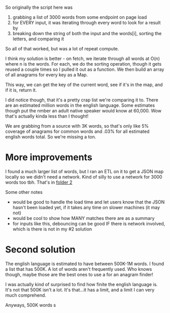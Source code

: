So originally the script here was
1. grabbing a list of 3000 words from some endpoint on page load
2. for EVERY input, it was iterating through every word to look for a result by
3. breaking down the string of both the input and the words[i], sorting the letters, and comparing it

So all of that worked, but was a lot of repeat compute.

I think my solution is better - on fetch, we iterate through all words at O(n) where n is the words.
For each, we do the sorting operation, though it gets reused a couple times so I pulled it out as a function.
We then build an array of all anagrams for every key as a Map.

This way, we can get the key of the current word, see if it's in the map,
and if it is, return it.

I did notice though, that it's a pretty crap list we're comparing it to.
There are an estimated million words in the english language.
Some estimates though put the nmber an adult native speaker would know at 60,000.
Wow that's actually kinda less than I thought!

We are grabbing from a source with 3K words, so that's only like 5% coverage of anagrams for common words and .03% for all estimated english words total.
So we're missing a ton.

# More improvements
I found a much larger list of words, but I ran an ETL on it to get a JSON map locally so we didn't need a network.
Kind of silly to use a network for 3000 words too tbh.
That's in [folder 2](/.2)

Some other notes
- would be good to handle the load time and let users know that the JSON hasn't been loaded yet, if it takes any time on slower machines (it may not)
- would be cool to show how MANY matches there are as a summary
- for inputs like this, debouncing can be good IF there is network involved, which is there is not in my #2 solution

# Second solution
The english language is estimated to have between 500K-1M words. I found a list that has 500K. A lot of words aren't frequently used. Who knows though, maybe those are the best ones to use a for an anagram finder!

I was actually kind of surprised to find how finite the english language is. It's not that 500K isn't a lot. It's that...it has a limit, and a limit I can very much comprehend.


Anyways, 500K words s